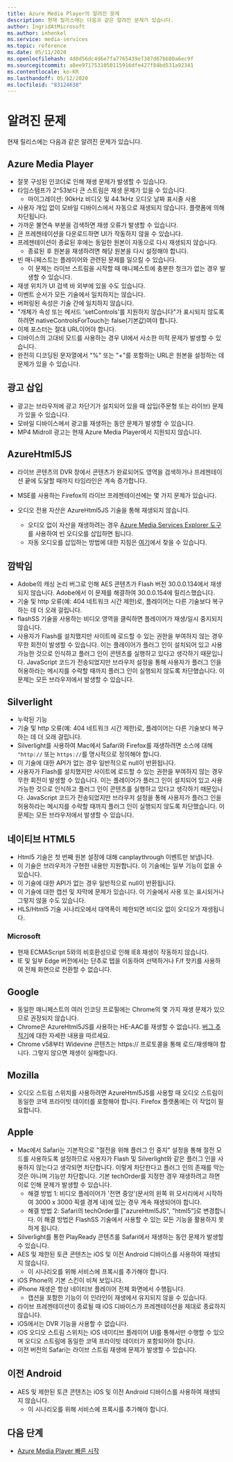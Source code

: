 ```yaml
---
title: Azure Media Player의 알려진 문제
description: 현재 릴리스에는 다음과 같은 알려진 문제가 있습니다.
author: IngridAtMicrosoft
ms.author: inhenkel
ms.service: media-services
ms.topic: reference
ms.date: 05/11/2020
ms.openlocfilehash: 4d0d56dc4d6e7fa7765439e7387d67bb80a6ec9f
ms.sourcegitcommit: a8ee9717531050115916dfe427f84bd531a92341
ms.contentlocale: ko-KR
ms.lasthandoff: 05/12/2020
ms.locfileid: "83124638"
---
```

# <a name="known-issues"></a>알려진 문제 #

현재 릴리스에는 다음과 같은 알려진 문제가 있습니다.

## <a name="azure-media-player"></a>Azure Media Player ##

- 잘못 구성된 인코더로 인해 재생 문제가 발생할 수 있습니다.
- 타임스탬프가 2^53보다 큰 스트림은 재생 문제가 있을 수 있습니다.
  - 마이그레이션: 90kHz 비디오 및 44.1kHz 오디오 날짜 표시줄 사용
- 사용자 개입 없이 모바일 디바이스에서 자동으로 재생되지 않습니다. 플랫폼에 의해 차단됩니다.
- 가까운 불연속 부분을 검색하면 재생 오류가 발생할 수 있습니다.
- 큰 프레젠테이션을 다운로드하면 UI가 작동하지 않을 수 있습니다.
- 프레젠테이션이 종료된 후에는 동일한 원본이 자동으로 다시 재생되지 않습니다.
  - 종료된 후 원본을 재생하려면 해당 원본을 다시 설정해야 합니다.
- 빈 매니페스트는 플레이어와 관련된 문제를 일으킬 수 있습니다.
  - 이 문제는 라이브 스트림을 시작할 때 매니페스트에 충분한 청크가 없는 경우 발생할 수 있습니다.
- 재생 위치가 UI 검색 바 외부에 있을 수도 있습니다.
- 이벤트 순서가 모든 기술에서 일치하지는 않습니다.
- 버퍼링된 속성은 기술 간에 일치하지 않습니다.
- "개체가 속성 또는 메서드 'setControls'를 지원하지 않습니다"가 표시되지 않도록 하려면 nativeControlsForTouch는 false(기본값)여야 합니다.
- 이제 포스터는 절대 URL이어야 합니다.
- 디바이스의 고대비 모드를 사용하는 경우 UI에서 사소한 미적 문제가 발생할 수 있습니다.
- 완전히 디코딩된 문자열에서 "%" 또는 "+"를 포함하는 URL은 원본을 설정하는 데 문제가 있을 수 있습니다.

## <a name="ad-insertion"></a>광고 삽입 ##

- 광고는 브라우저에 광고 차단기가 설치되어 있을 때 삽입(주문형 또는 라이브) 문제가 있을 수 있습니다.
- 모바일 디바이스에서 광고를 재생하는 동안 문제가 발생할 수 있습니다.
- MP4 Midroll 광고는 현재 Azure Media Player에서 지원되지 않습니다.

## <a name="azurehtml5js"></a>AzureHtml5JS ##

- 라이브 콘텐츠의 DVR 창에서 콘텐츠가 완료되어도 영역을 검색하거나 프레젠테이션 끝에 도달할 때까지 타임라인은 계속 증가합니다.
- MSE를 사용하는 Firefox의 라이브 프레젠테이션에는 몇 가지 문제가 있습니다.

- 오디오 전용 자산은 AzureHtml5JS 기술을 통해 재생되지 않습니다.
  - 오디오 없이 자산을 재생하려는 경우 [Azure Media Services Explorer 도구](https://aka.ms/amse)를 사용하여 빈 오디오를 삽입하면 됩니다.
  - 자동 오디오를 삽입하는 방법에 대한 지침은 [여기](https://azure.microsoft.com/documentation/articles/media-services-advanced-encoding-with-mes/#silent_audio)에서 찾을 수 있습니다.

## <a name="flash"></a>깜박임 ##

- Adobe의 캐싱 논리 버그로 인해 AES 콘텐츠가 Flash 버전 30.0.0.134에서 재생되지 않습니다. Adobe에서 이 문제를 해결하여 30.0.0.154에 릴리스했습니다.
- 기술 및 http 오류(예: 404 네트워크 시간 제한)로, 플레이어는 다른 기술보다 복구하는 데 더 오래 걸립니다.
- flashSS 기술을 사용하는 비디오 영역을 클릭하면 플레이어가 재생/일시 중지되지 않습니다.
- 사용자가 Flash를 설치했지만 사이트에 로드할 수 있는 권한을 부여하지 않는 경우 무한 회전이 발생할 수 있습니다. 이는 플레이어가 플러그 인이 설치되어 있고 사용 가능한 것으로 인식하고 플러그 인이 콘텐츠를 실행하고 있다고 생각하기 때문입니다. JavaScript 코드가 전송되었지만 브라우저 설정을 통해 사용자가 플러그 인을 허용하라는 메시지를 수락할 때까지 플러그 인이 실행되지 않도록 차단했습니다. 이 문제는 모든 브라우저에서 발생할 수 있습니다.  

## <a name="silverlight"></a>Silverlight ##

- 누락된 기능
- 기술 및 http 오류(예: 404 네트워크 시간 제한)로, 플레이어는 다른 기술보다 복구하는 데 더 오래 걸립니다.
- Silverlight를 사용하여 Mac에서 Safari와 Firefox를 재생하려면 소스에 대해 `"http://` 또는 `https://`를 명시적으로 정의해야 합니다.
- 이 기술에 대한 API가 없는 경우 일반적으로 null이 반환됩니다.
- 사용자가 Flash를 설치했지만 사이트에 로드할 수 있는 권한을 부여하지 않는 경우 무한 회전이 발생할 수 있습니다. 이는 플레이어가 플러그 인이 설치되어 있고 사용 가능한 것으로 인식하고 플러그 인이 콘텐츠를 실행하고 있다고 생각하기 때문입니다. JavaScript 코드가 전송되었지만 브라우저 설정을 통해 사용자가 플러그 인을 허용하라는 메시지를 수락할 때까지 플러그 인이 실행되지 않도록 차단했습니다. 이 문제는 모든 브라우저에서 발생할 수 있습니다.  

## <a name="native-html5"></a>네이티브 HTML5 ##

- Html5 기술은 첫 번째 원본 설정에 대해 canplaythrough 이벤트만 보냅니다.
- 이 기술은 브라우저가 구현한 내용만 지원합니다.  이 기술에는 일부 기능이 없을 수 있습니다.  
- 이 기술에 대한 API가 없는 경우 일반적으로 null이 반환됩니다.
- 이 기술에 대한 캡션 및 자막에 문제가 있습니다. 이 기술에서 사용 또는 표시되거나 그렇지 않을 수도 있습니다.
- HLS/Html5 기술 시나리오에서 대역폭이 제한되면 비디오 없이 오디오가 재생됩니다.

### <a name="microsoft"></a>Microsoft ###

- 현재 ECMAScript 5와의 비호환성으로 인해 IE8 재생이 작동하지 않습니다.
- IE 및 일부 Edge 버전에서는 단추로 탭을 이동하여 선택하거나 F/f 핫키를 사용하여 전체 화면으로 전환할 수 없습니다.

## <a name="google"></a>Google ##

- 동일한 매니페스트의 여러 인코딩 프로필에는 Chrome의 몇 가지 재생 문제가 있으므로 권장되지 않습니다.
- Chrome은 AzureHtml5JS를 사용하는 HE-AAC를 재생할 수 없습니다. [버그 추적기](https://bugs.chromium.org/p/chromium/issues/detail?id=534301)에 대한 자세한 내용을 따르세요.
- Chrome v58부터 Widevine 콘텐츠는 https:// 프로토콜을 통해 로드/재생해야 합니다. 그렇지 않으면 재생이 실패합니다.

## <a name="mozilla"></a>Mozilla ##

- 오디오 스트림 스위치를 사용하려면 AzureHtml5JS를 사용할 때 오디오 스트림이 동일한 코덱 프라이빗 데이터를 포함해야 합니다. Firefox 플랫폼에는 이 작업이 필요합니다.

## <a name="apple"></a>Apple ##

- Mac에서 Safari는 기본적으로 "절전을 위해 플러그 인 중지" 설정을 통해 절전 모드를 사용하도록 설정하므로 사용자가 Flash 및 Silverlight와 같은 플러그 인을 사용하지 않는다고 생각되면 차단합니다. 이렇게 차단한다고 플러그 인의 존재를 막는 것은 아니며 기능만 차단합니다. 기본 techOrder를 지정한 경우 재생하려고 하면 이로 인해 문제가 발생할 수 있습니다.
  - 해결 방법 1: 비디오 플레이어가 '전면 중앙'(문서의 왼쪽 위 모서리에서 시작하여 3000 x 3000 픽셀 경계 내)에 있는 경우 계속 재생되어야 합니다.
  - 해결 방법 2: Safari의 techOrder를 ["azureHtml5JS", "html5"]로 변경합니다. 이 해결 방법은 FlashSS 기술에서 사용할 수 있는 모든 기능을 활용하지 못하게 됩니다.
- Silverlight를 통한 PlayReady 콘텐츠를 Safari에서 재생하는 동안 문제가 발생할 수 있습니다.
- AES 및 제한된 토큰 콘텐츠는 iOS 및 이전 Android 디바이스를 사용하여 재생되지 않습니다.
  - 이 시나리오를 위해 서비스에 프록시를 추가해야 합니다.
- iOS Phone의 기본 스킨이 비쳐 보입니다.
- iPhone 재생은 항상 네이티브 플레이어 전체 화면에서 수행됩니다.
  - 캡션을 포함한 기능이 이 인라인이 재생에서 유지되지 않을 수 있습니다.
- 라이브 프레젠테이션이 종료될 때 iOS 디바이스가 프레젠테이션을 제대로 종료하지 않습니다.
- iOS에서는 DVR 기능을 사용할 수 없습니다.
- iOS 오디오 스트림 스위치는 iOS 네이티브 플레이어 UI를 통해서만 수행할 수 있으며 오디오 스트림에 동일한 코덱 프라이빗 데이터가 포함되어야 합니다.
- 이전 버전의 Safari는 라이브 스트림 재생에 문제가 발생할 수 있습니다.

## <a name="older-android"></a>이전 Android ##

- AES 및 제한된 토큰 콘텐츠는 iOS 및 이전 Android 디바이스를 사용하여 재생되지 않습니다.
  - 이 시나리오를 위해 서비스에 프록시를 추가해야 합니다.

## <a name="next-steps"></a>다음 단계 ##

- [Azure Media Player 빠른 시작](azure-media-player-quickstart.md)